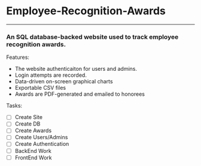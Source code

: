 # Employee-Recognition-Awards
***

### An SQL database-backed website used to track employee recognition awards.

Features:
* The website authenticaiton for users and admins.
* Login attempts are recorded.
* Data-driven on-screen graphical charts
* Exportable CSV files
* Awards are PDF-generated and emailed to honorees

Tasks:
- [ ] Create Site
- [ ] Create DB
- [ ] Create Awards
- [ ] Create Users/Admins
- [ ] Create Authentication
- [ ] BackEnd Work
- [ ] FrontEnd Work
